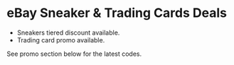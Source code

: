 # eBay Sneaker & Trading Cards Deals

- Sneakers tiered discount available.
- Trading card promo available.

See promo section below for the latest codes.
